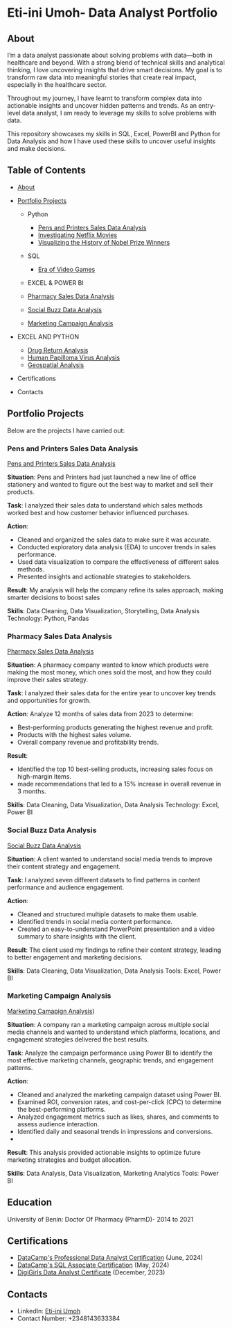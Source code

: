 # Eti-ini Umoh- Data Analyst Portfolio
## About
I’m a data analyst passionate about solving problems with data—both in healthcare and beyond. With a strong blend of technical skills and analytical thinking, I love uncovering insights that drive smart decisions. My goal is to transform raw data into meaningful stories that create real impact, especially in the healthcare sector.

Throughout my journey, I have learnt to transform complex data into actionable insights and uncover hidden patterns and trends. As an entry-level data analyst, I am ready to leverage my skills to solve problems with data.

This repository showcases my skills in SQL, Excel, PowerBI and Python for Data Analysis and how I have used these skills to uncover useful insights and make decisions.

## Table of Contents
- [About](https://github.com/Eti-ini/Portfolio/blob/main/README.md)
- [Portfolio Projects](https://github.com/Eti-ini/Portfolio/tree/main)
  - Python
    - [Pens and Printers Sales Data Analysis](https://github.com/Eti-ini/Portfolio/tree/main/Pens%20and%20Printers)
    - [Investigating Netflix Movies](https://github.com/Eti-ini/Portfolio/blob/main/Investigating%20Netflix%20movies/notebook.ipynb)
    - [Visualizing the History of Nobel Prize Winners](https://github.com/Eti-ini/Portfolio/blob/main/Visualizing%20the%20History%20of%20Nobel%20Prize%20Winner/notebook.ipynb)

  - SQL
    - [Era of Video Games](https://github.com/Eti-ini/Portfolio/blob/main/Era%20of%20video%20game/notebook.ipynb)

  - EXCEL & POWER BI
   - [Pharmacy Sales Data Analysis](https://github.com/Eti-ini/Portfolio/tree/main/Pharmacy%20Sales%20Analysis)
   - [Social Buzz Data Analysis](https://github.com/Eti-ini/Portfolio/tree/main/Social%20Buzz%20Data%20Analysis)
   - [Marketing Campaign Analysis](https://github.com/Eti-ini/Portfolio/tree/main/Campaign%20Analysis)
    
- EXCEL AND PYTHON
    - [Drug Return Analysis](https://github.com/Eti-ini/Portfolio/blob/main/Drug%20Return%20Analysis/Drug%20Return%20Analysis.docx)
    - [Human Papilloma Virus Analysis](https://github.com/Eti-ini/Portfolio/tree/main/HPV%20Project%20Analysis)
    - [Geospatial Analysis](https://github.com/Eti-ini/Portfolio/tree/main/Outlier%20detection-geospatial%20analysis)
- Certifications
- Contacts

## Portfolio Projects
Below are the projects I have carried out:
### Pens and Printers Sales Data Analysis
[Pens and Printers Sales Data Analysis](https://github.com/Eti-ini/Portfolio/tree/main/Pens%20and%20Printers)

**Situation**:
Pens and Printers had just launched a new line of office stationery and wanted to figure out the best way to market and sell their products.

**Task**:
I analyzed their sales data to understand which sales methods worked best and how customer behavior influenced purchases.

**Action**:
- Cleaned and organized the sales data to make sure it was accurate.
- Conducted exploratory data analysis (EDA) to uncover trends in sales performance.
- Used data visualization to compare the effectiveness of different sales methods.
- Presented insights and actionable strategies to stakeholders.
  
**Result**:
My analysis will help the company refine its sales approach, making smarter decisions to boost sales

**Skills**: 
Data Cleaning, Data Visualization, Storytelling, Data Analysis
Technology: Python, Pandas

### Pharmacy Sales Data Analysis
[Pharmacy Sales Data Analysis](https://github.com/Eti-ini/Portfolio/tree/main/Pharmacy%20Sales%20Analysis)

**Situation**:
A pharmacy company wanted to know which products were making the most money, which ones sold the most, and how they could improve their sales strategy.

**Task**:
I analyzed their sales data for the entire year to uncover key trends and opportunities for growth.

**Action**:
Analyze 12 months of sales data from 2023 to determine:
- Best-performing products generating the highest revenue and profit.
- Products with the highest sales volume.
- Overall company revenue and profitability trends.
  
**Result**:
- Identified the top 10 best-selling products, increasing sales focus on high-margin items.
- made recommendations that led to a 15% increase in overall revenue in 3 months.
  
**Skills**: 
Data Cleaning, Data Visualization, Data Analysis
Technology: Excel, Power BI

### Social Buzz Data Analysis
[Social Buzz Data Analysis](https://github.com/Eti-ini/Portfolio/tree/main/Social%20Buzz%20Data%20Analysis)

**Situation**:
A client wanted to understand social media trends to improve their content strategy and engagement.

**Task**:
I analyzed seven different datasets to find patterns in content performance and audience engagement.

**Action**:
- Cleaned and structured multiple datasets to make them usable.
- Identified trends in social media content performance.
- Created an easy-to-understand PowerPoint presentation and a video summary to share insights with the client.
  
**Result**:
The client used my findings to refine their content strategy, leading to better engagement and marketing decisions.

**Skills**: 
Data Cleaning, Data Visualization, Data Analysis
Tools: Excel, Power BI


### Marketing Campaign Analysis
[Marketing Camapign Analysis](https://github.com/Eti-ini/Portfolio/tree/main/Campaign%20Analysis))

**Situation**:
A company ran a marketing campaign across multiple social media channels and wanted to understand which platforms, locations, and engagement strategies delivered the best results.

**Task**:
Analyze the campaign performance using Power BI to identify the most effective marketing channels, geographic trends, and engagement patterns.

**Action**:
- Cleaned and analyzed the marketing campaign dataset using Power BI.
- Examined ROI, conversion rates, and cost-per-click (CPC) to determine the best-performing platforms.
- Analyzed engagement metrics such as likes, shares, and comments to assess audience interaction.
- Identified daily and seasonal trends in impressions and conversions.
- 
**Result**:
This analysis provided actionable insights to optimize future marketing strategies and budget allocation.

**Skills**: 
Data Analysis, Data Visualization, Marketing Analytics
Tools: Power BI
## Education
University of Benin: Doctor Of Pharmacy (PharmD)- 2014 to 2021

## Certifications
- [DataCamp's Professional Data Analyst Certification](https://www.datacamp.com/certificate/DA0021489845053) (June, 2024)
- [DataCamp's SQL Associate Certification](https://www.datacamp.com/certificate/SQA0010023658224) (May, 2024)
- [DigiGirls Data Analyst Certificate](https://www.linkedin.com/posts/eti-ini-umoh-419b661a8_digigirls-ukaid-activity-7151120583303278594-aVyP?utm_source=share&utm_medium=member_desktop) (December, 2023)

## Contacts
- LinkedIn: [Eti-ini Umoh](https://www.linkedin.com/in/eti-ini-umoh-419b661a8)
- Contact Number: +2348143633384



     
